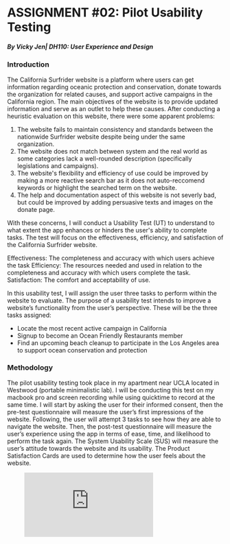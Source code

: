 # ASSIGNMENT #02: Pilot Usability Testing
##### _By Vicky Jen| DH110: User Experience and Design_

### Introduction
The California Surfrider website is a platform where users can get information regarding oceanic protection and conservation, donate towards the organization for related causes, and support active campaigns in the California region. The main objectives of the website is to provide updated information and serve as an outlet to help these causes. After conducting a heuristic evaluation on this website, there were some apparent problems: 

1. The website fails to maintain consistency and standards between the nationwide Surfrider website despite being under the same organization. 
2. The website does not match between system and the real world as some categories lack a well-rounded description (specifically legislations and campaigns).
3. The website's flexibility and efficiency of use could be improved by making a more reactive search bar as it does not auto-reccomend keywords or highlight the searched term on the website. 
4. The help and documentation aspect of this website is not severly bad, but could be improved by adding persuasive texts and images on the donate page.   

With these concerns, I will conduct a Usability Test (UT) to understand to what extent the app enhances or hinders the user's ability to complete tasks. The test will focus on the effectiveness, efficiency, and satisfaction of the California Surfrider website. 

Effectiveness: The completeness and accuracy with which users achieve the task
Efficiency: The resources needed and used in relation to the completeness and accuracy with which users complete the task.
Satisfaction: The comfort and acceptability of use.

In this usability test, I will assign the user three tasks to perform within the website to evaluate. The purpose of a usability test intends to improve a website’s functionality from the user’s perspective. These will be the three tasks assigned:

- Locate the most recent active campaign in California 
- Signup to become an Ocean Friendly Restaurants member
- Find an upcoming beach cleanup to participate in the Los Angeles area to support ocean conservation and protection

### Methodology 
The pilot usability testing took place in my apartment near UCLA located in Westwood (portable minimalistic lab). I will be conducting this test on my macbook pro and screen recording while using quicktime to record at the same time. I will start by asking the user for their informed consent, then the pre-test questionnaire will measure the user’s first impressions of the website. Following, the user will attempt 3 tasks to see how they are able to navigate the website. Then, the post-test questionnaire will measure the user’s experience using the app in terms of ease, time, and likelihood to perform the task again. The System Usability Scale (SUS) will measure the user’s attitude towards the website and its usability. The Product Satisfaction Cards are used to determine how the user feels about the website.

<figure class="video_container">
  <iframe src="https://www.youtube.com/embed/IboyHfL2jno" frameborder="0" allowfullscreen="true"> here </iframe>
</figure>
